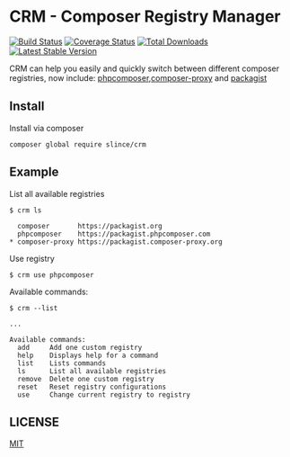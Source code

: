 # CRM - Composer Registry Manager

[![Build Status](https://img.shields.io/travis/slince/crm/master.svg?style=flat-square)](https://travis-ci.org/slince/crm)
[![Coverage Status](https://img.shields.io/codecov/c/github/slince/crm.svg?style=flat-square)](https://codecov.io/github/slince/crm)
[![Total Downloads](https://img.shields.io/packagist/dt/slince/crm.svg?style=flat-square)](https://packagist.org/packages/slince/crm)
[![Latest Stable Version](https://img.shields.io/packagist/v/slince/crm.svg?style=flat-square&label=stable)](https://packagist.org/packages/slince/crm)

CRM can help you easily and quickly switch between different composer registries, now include: [phpcomposer](http://www.phpcomposer.com/),[composer-proxy](https://www.composer-proxy.org/) 
and [packagist](https://packagist.org/)


## Install

Install via composer
```
composer global require slince/crm
```

## Example

List all available registries

```
$ crm ls

  composer       https://packagist.org
  phpcomposer    https://packagist.phpcomposer.com
* composer-proxy https://packagist.composer-proxy.org

```

Use registry

```
$ crm use phpcomposer

```


Available commands:

```
$ crm --list

...

Available commands:
  add     Add one custom registry
  help    Displays help for a command
  list    Lists commands
  ls      List all available registries
  remove  Delete one custom registry
  reset   Reset registry configurations
  use     Change current registry to registry
```

## LICENSE

[MIT](https://opensource.org/licenses/MIT)